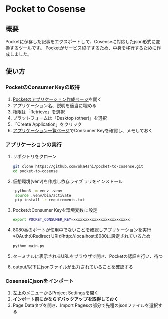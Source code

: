 # Pocket to Cosense

## 概要
Pocketに保存した記事をエクスポートして、Cosenseに対応したjson形式に変換するツールです。
Pocketがサービス終了するため、中身を移行するために作成しました。


## 使い方
### PocketのConsumer Keyの取得
1. [Pocketのアプリケーション作成ページ](https://getpocket.com/developer/apps/new)を開く
1. アプリケーション名、説明を適当に埋める
1. 権限は「Retrieve」を選択
1. プラットフォームは「Desktop (other)」を選択
1. 「Create Application」をクリック
1. [アプリケーション一覧ページ](https://getpocket.com/developer/apps/)でConsumer Keyを確認し、メモしておく


### アプリケーションの実行
1. リポジトリをクローン
   ```bash
   git clone https://github.com/oka4shi/pocket-to-cosense.git
   cd pocket-to-cosense
   ```
2. 仮想環境(venv)を作成し依存ライブラリをインストール
   ```bash
    python3 -m venv .venv
    source .venv/bin/activate
    pip install -r requirements.txt
    ```

3. PocketのConsumer Keyを環境変数に設定
    ```bash
    export POCKET_CONSUMER_KEY=xxxxxxxxxxxxxxxxxxxxxxxxx
    ```

4. 8080番のポートが使用中でないことを確認しアプリケーションを実行
    ※OAuthのRedirect URIがhttp://localhost:8080に設定されているため
    ```bash
    python main.py
    ```

5. ターミナルに表示されるURLをブラウザで開き、Pocketの認証を行い、待つ
6. output/以下にjsonファイルが出力されていることを確認する


### Cosenseにjsonをインポート
1. 左上のメニューからProject Settingsを開く
2. **インポート前にかならずバックアップを取得しておく**
3. Page Dataタブを開き、Import Pagesの部分で先程のjsonファイルを選択する



